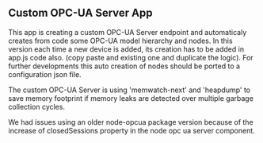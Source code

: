 ## Custom OPC-UA Server App

This app is creating a custom OPC-UA Server endpoint and automaticaly creates from code some OPC-UA model hierarchy and nodes. In this version each time a new device is added, its creation has to be added in app.js code also. (copy paste and existing one and duplicate the logic). For further developments this auto creation of nodes should be ported to a configuration json file.

The custom OPC-UA Server is using 'memwatch-next' and 'heapdump' to save memory footprint if memory leaks are detected over multiple garbage collection cycles.

We had issues using an older node-opcua package version because of the increase of closedSessions property in the node opc ua server component.
